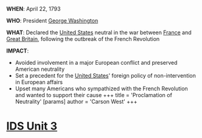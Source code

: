 **WHEN**: April 22, 1793

**WHO**: President [George Washington](./../george-washington/)

**WHAT**: Declared the [United States](./../united-states/) neutral in the war between [France](./../france/) and [Great Britain](./../great-britain/), following the outbreak of the French Revolution

**IMPACT**:
* Avoided involvement in a major European conflict and preserved American neutrality
* Set a precedent for the [United States](./../united-states/)' foreign policy of non-intervention in European affairs
* Upset many Americans who sympathized with the French Revolution and wanted to support their cause
+++
 title = 'Proclamation of Neutrality'
[params]
	author = 'Carson West'
+++
# [IDS Unit 3](./../ids-unit-3/)